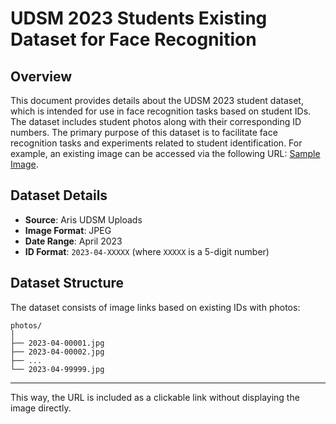 

# UDSM 2023 Students Existing Dataset for Face Recognition

## Overview

This document provides details about the UDSM 2023 student dataset, which is intended for use in face recognition tasks based on student IDs. The dataset includes student photos along with their corresponding ID numbers. The primary purpose of this dataset is to facilitate face recognition tasks and experiments related to student identification. For example, an existing image can be accessed via the following URL: [Sample Image](https://aris3.udsm.ac.tz/uploaded_files/student/photos/2023-04-06833.jpg).

## Dataset Details

- **Source**: Aris UDSM Uploads
- **Image Format**: JPEG
- **Date Range**: April 2023
- **ID Format**: `2023-04-XXXXX` (where `XXXXX` is a 5-digit number)

## Dataset Structure

The dataset consists of image links based on existing IDs with photos:

```
photos/
│
├── 2023-04-00001.jpg
├── 2023-04-00002.jpg
├── ...
└── 2023-04-99999.jpg
```

---

This way, the URL is included as a clickable link without displaying the image directly.
